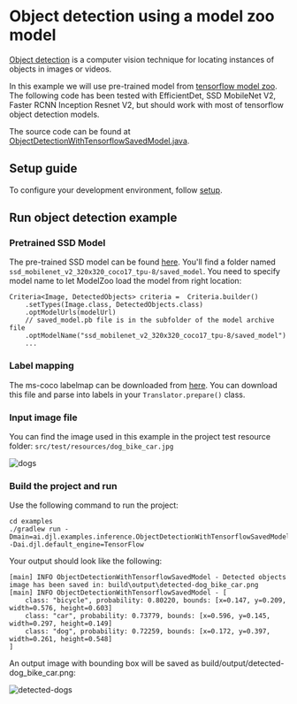 # Object detection using a model zoo model

[Object detection](https://en.wikipedia.org/wiki/Object_detection) is a computer vision technique
for locating instances of objects in images or videos.

In this example we will use pre-trained model from [tensorflow model zoo](https://github.com/tensorflow/models/blob/master/research/object_detection/g3doc/tf2_detection_zoo.md). 
The following code has been tested with EfficientDet, SSD MobileNet V2, Faster RCNN Inception Resnet V2,
but should work with most of tensorflow object detection models.

The source code can be found at [ObjectDetectionWithTensorflowSavedModel.java](https://github.com/awslabs/djl/blob/master/examples/src/main/java/ai/djl/examples/inference/ObjectDetectionWithTensorflowSavedModel.java).

## Setup guide

To configure your development environment, follow [setup](../../docs/development/setup.md).

## Run object detection example

### Pretrained SSD Model
 
The pre-trained SSD model can be found [here](http://download.tensorflow.org/models/object_detection/tf2/20200711/ssd_mobilenet_v2_320x320_coco17_tpu-8.tar.gz).
You'll find a folder named ```ssd_mobilenet_v2_320x320_coco17_tpu-8/saved_model```. You need
to specify model name to let ModelZoo load the model from right location:

```
Criteria<Image, DetectedObjects> criteria =  Criteria.builder()
    .setTypes(Image.class, DetectedObjects.class)
    .optModelUrls(modelUrl)
    // saved_model.pb file is in the subfolder of the model archive file
    .optModelName("ssd_mobilenet_v2_320x320_coco17_tpu-8/saved_model")
    ...
```

### Label mapping

The ms-coco labelmap can be downloaded from [here](https://raw.githubusercontent.com/tensorflow/models/master/research/object_detection/data/mscoco_label_map.pbtxt).
You can download this file and parse into labels in your ```Translator.prepare()``` class.

### Input image file
You can find the image used in this example in the project test resource folder: `src/test/resources/dog_bike_car.jpg`

![dogs](../src/test/resources/dog_bike_car.jpg)

### Build the project and run
Use the following command to run the project:

```
cd examples
./gradlew run -Dmain=ai.djl.examples.inference.ObjectDetectionWithTensorflowSavedModel -Dai.djl.default_engine=TensorFlow
```

Your output should look like the following:

```text
[main] INFO ObjectDetectionWithTensorflowSavedModel - Detected objects image has been saved in: build\output\detected-dog_bike_car.png
[main] INFO ObjectDetectionWithTensorflowSavedModel - [
	class: "bicycle", probability: 0.80220, bounds: [x=0.147, y=0.209, width=0.576, height=0.603]
	class: "car", probability: 0.73779, bounds: [x=0.596, y=0.145, width=0.297, height=0.149]
	class: "dog", probability: 0.72259, bounds: [x=0.172, y=0.397, width=0.261, height=0.548]
]
```

An output image with bounding box will be saved as build/output/detected-dog_bike_car.png:

![detected-dogs](img/detected-dog_bike_car.png)

